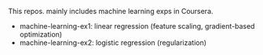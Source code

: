 This repos. mainly includes machine learning exps in Coursera. 

- machine-learning-ex1: linear regression (feature scaling, gradient-based optimization)
- machine-learning-ex2: logistic regression (regularization)
